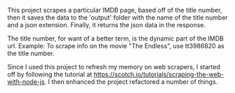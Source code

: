 
This project scrapes a particular IMDB page, based off of the title number, then it saves the data to the 'output' folder with the name of the title number and a json extension. Finally, it returns the json data in the response.

The title number, for want of a better term, is the dynamic part of the IMDB url.
Example: To scrape info on the movie "The Endless", use tt3986820 as the title number.

Since I used this project to refresh my memory on web scrapers, I started off by following the tutorial at https://scotch.io/tutorials/scraping-the-web-with-node-js. I then enhanced the project refactored a number of things.
